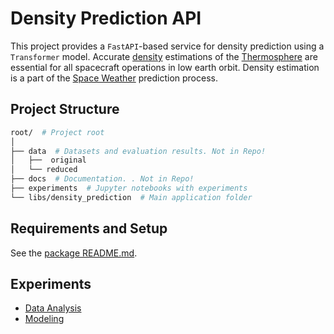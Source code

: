 # Density Prediction API

This project provides a `FastAPI`-based service for density prediction using a `Transformer` model.
Accurate [density](https://en.wikipedia.org/wiki/Density_of_air) estimations of the [Thermosphere](https://en.wikipedia.org/wiki/Thermosphere) are essential for all spacecraft operations in
low earth orbit. Density estimation is a part of the [Space Weather](https://en.wikipedia.org/wiki/Space_weather) prediction process.

## Project Structure

```bash
root/  # Project root
│
├── data  # Datasets and evaluation results. Not in Repo!
│   ├──  original
│   └── reduced
├── docs  # Documentation. . Not in Repo!
├── experiments  # Jupyter notebooks with experiments
└── libs/density_prediction  # Main application folder
 ```

## Requirements and Setup

See the [package README.md](libs/density_prediction/README.md).

## Experiments

- [Data Analysis](experiments/data_analysis.ipynb)
- [Modeling](experiments/modeling.ipynb)

